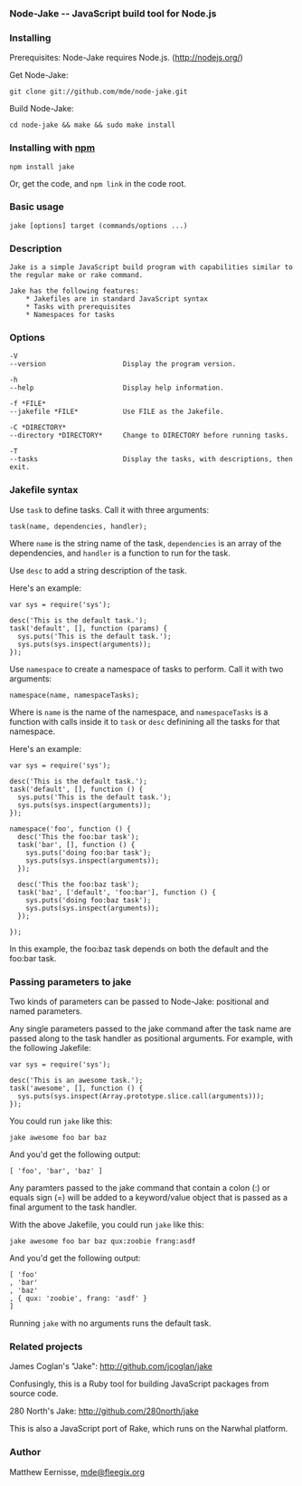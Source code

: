 ### Node-Jake -- JavaScript build tool for Node.js

### Installing

Prerequisites: Node-Jake requires Node.js. (<http://nodejs.org/>)

Get Node-Jake:

    git clone git://github.com/mde/node-jake.git

Build Node-Jake:

    cd node-jake && make && sudo make install

### Installing with [npm](http://npmjs.org/)

    npm install jake

Or, get the code, and `npm link` in the code root.

### Basic usage

    jake [options] target (commands/options ...)

### Description

    Jake is a simple JavaScript build program with capabilities similar to the regular make or rake command.

    Jake has the following features:
        * Jakefiles are in standard JavaScript syntax
        * Tasks with prerequisites
        * Namespaces for tasks

### Options

    -V
    --version                   Display the program version.

    -h
    --help                      Display help information.

    -f *FILE*
    --jakefile *FILE*           Use FILE as the Jakefile.

    -C *DIRECTORY*
    --directory *DIRECTORY*     Change to DIRECTORY before running tasks.

    -T
    --tasks                     Display the tasks, with descriptions, then exit.

### Jakefile syntax


Use `task` to define tasks. Call it with three arguments:

    task(name, dependencies, handler);

Where `name` is the string name of the task, `dependencies` is an array of the dependencies, and `handler` is a function to run for the task.

Use `desc` to add a string description of the task.

Here's an example:

    var sys = require('sys');

    desc('This is the default task.');
    task('default', [], function (params) {
      sys.puts('This is the default task.');
      sys.puts(sys.inspect(arguments));
    });

Use `namespace` to create a namespace of tasks to perform. Call it with two arguments:

    namespace(name, namespaceTasks);

Where is `name` is the name of the namespace, and `namespaceTasks` is a function with calls inside it to `task` or `desc` definining all the tasks for that namespace.

Here's an example:

    var sys = require('sys');

    desc('This is the default task.');
    task('default', [], function () {
      sys.puts('This is the default task.');
      sys.puts(sys.inspect(arguments));
    });

    namespace('foo', function () {
      desc('This the foo:bar task');
      task('bar', [], function () {
        sys.puts('doing foo:bar task');
        sys.puts(sys.inspect(arguments));
      });

      desc('This the foo:baz task');
      task('baz', ['default', 'foo:bar'], function () {
        sys.puts('doing foo:baz task');
        sys.puts(sys.inspect(arguments));
      });

    });

In this example, the foo:baz task depends on both the default and the foo:bar task.

### Passing parameters to jake

Two kinds of parameters can be passed to Node-Jake: positional and named parameters.

Any single parameters passed to the jake command after the task name are passed along to the task handler as positional arguments. For example, with the following Jakefile:

    var sys = require('sys');

    desc('This is an awesome task.');
    task('awesome', [], function () {
      sys.puts(sys.inspect(Array.prototype.slice.call(arguments)));
    });

You could run `jake` like this:

    jake awesome foo bar baz

And you'd get the following output:

    [ 'foo', 'bar', 'baz' ]

Any paramters passed to the jake command that contain a colon (:) or equals sign (=) will be added to a keyword/value object that is passed as a final argument to the task handler.

With the above Jakefile, you could run `jake` like this:

    jake awesome foo bar baz qux:zoobie frang:asdf

And you'd get the following output:

    [ 'foo'
    , 'bar'
    , 'baz'
    , { qux: 'zoobie', frang: 'asdf' }
    ]

Running `jake` with no arguments runs the default task.

### Related projects

James Coglan's "Jake": <http://github.com/jcoglan/jake>

Confusingly, this is a Ruby tool for building JavaScript packages from source code.

280 North's Jake: <http://github.com/280north/jake>

This is also a JavaScript port of Rake, which runs on the Narwhal platform.

### Author

Matthew Eernisse, mde@fleegix.org


